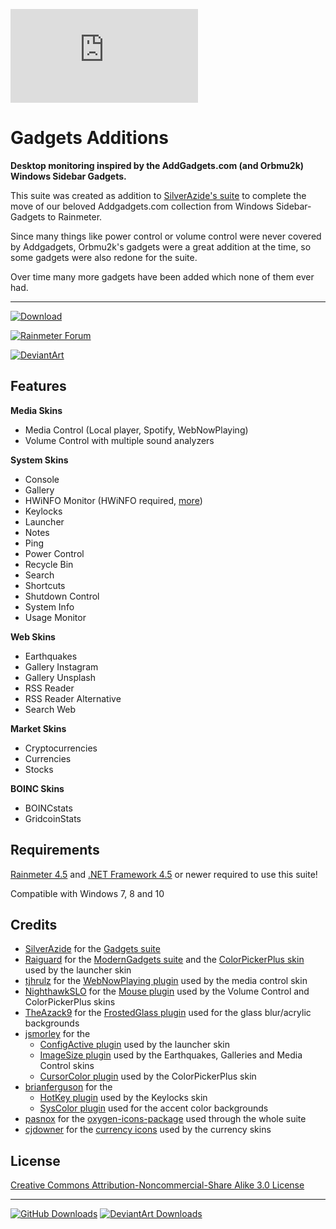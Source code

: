 [![](https://forum.rainmeter.net/download/file.php?id=19436&mode=view)](https://forum.rainmeter.net/download/file.php?id=19436&mode=view)

# Gadgets Additions

**Desktop monitoring inspired by the AddGadgets.com (and Orbmu2k) Windows Sidebar Gadgets.**

This suite was created as addition to [SilverAzide's suite](https://github.com/SilverAzide/Gadgets) to complete the move of our beloved Addgadgets.com collection from Windows Sidebar-Gadgets to Rainmeter.

Since many things like power control or volume control were never covered by Addgadgets, Orbmu2k's gadgets were a great addition at the time, so some gadgets were also redone for the suite.

Over time many more gadgets have been added which none of them ever had.

---

[![Download](https://img.shields.io/github/v/release/Dudebaker/Gadgets-Additions?logo=github&label=Download%20the%20latest%20version&color=blue&style=for-the-badge)](https://github.com/Dudebaker/Gadgets-Additions/releases/download/4.4.0/Gadgets.Additions_4.4.0.rmskin)

[![Rainmeter Forum](https://img.shields.io/static/v1?label=Rainmeter%20Forum&message=Gadgets%20Additions&colorB=2a6e9b&style=for-the-badge&logo=data%3Aimage%2Fpng%3Bbase64%2CiVBORw0KGgoAAAANSUhEUgAAAAsAAAAQCAYAAADAvYV%2BAAAABHNCSVQICAgIfAhkiAAAAAlwSFlzAAAESwAABEsBbzH2CgAAABl0RVh0U29mdHdhcmUAd3d3Lmlua3NjYXBlLm9yZ5vuPBoAAAH6SURBVCiRhdJPSJNhHAfw7%2FO8z%2Fu8%2F3w3bW05WVlr4XRzyw0iFRfF7FIepD8UQn9Mq8MWBnXpsPDapVuhyyKKqE4lHSoKqUPUwYQkgkqtiBAcCTU22db7dLFyueh3%2FPHh%2B%2BUHP6DCNCTS6yrt6d8LX%2FKyU2HSS39iqPm%2F2KXLF7aHvKajSr8BCPJPHDwx3GbT1c4z3TGpub62PnLq6qHKeM9tydS0a6ldW%2ByUEJze2W5yKp3bOHClehmOrM72tW7wOJs8TgCAw9Swvz1oU7g0WIajR4dkzthgfzxqLq3d1xbkFDgQOn7R9RtbVXJfrHGt7q4us1Bkhp6OsG7YjdQiFoQzluqPR8rlr1M2N3EI9PiS123Un0zH%2FHUOvlLnKH5%2BCuvbp2XpnWGfrEuFvUzjfNvWgLcm%2FyyFwtQdAAR8fRfUyACo4YY1%2FxaxBo8x9npmB5MAVZYoIbK2mCVQmBpFYfoeqOEGkRSwlhGACJXmiqWHD169n1eCvSDc9qdfWLCyX6C2JPB4ciaXzRdGpbkXdz%2Fooee77XaXK9RxmArLAmEq2KootNazmMh7xcjY%2BGwmI44QAAicvLTC5PxReE2tt3tTo72uxkTmew73J95ln7z5OJcrleKT53unlzyKIIFEusthMw5aQtRTgtmv2YVbysKPm%2BPDx4oA8BMJrI6FKL9sKAAAAABJRU5ErkJggg%3D%3D)](https://forum.rainmeter.net/viewtopic.php?f=27&t=26610)

[![DeviantArt](https://img.shields.io/static/v1?logo=deviantart&label=DeviantArt&message=Detailed%20descriptions&color=05cc47&style=for-the-badge)](http://fav.me/dc5kcz5)

## Features
**Media Skins**
* Media Control (Local player, Spotify, WebNowPlaying)
* Volume Control with multiple sound analyzers

**System Skins**
* Console
* Gallery
* HWiNFO Monitor (HWiNFO required, [more](https://docs.rainmeter.net/tips/hwinfo/))
* Keylocks
* Launcher
* Notes
* Ping
* Power Control
* Recycle Bin
* Search
* Shortcuts
* Shutdown Control
* System Info
* Usage Monitor

**Web Skins**
* Earthquakes
* Gallery Instagram
* Gallery Unsplash
* RSS Reader
* RSS Reader Alternative
* Search Web

**Market Skins**
* Cryptocurrencies
* Currencies
* Stocks

**BOINC Skins**
* BOINCstats
* GridcoinStats

## Requirements
[Rainmeter 4.5](https://www.rainmeter.net/) and [.NET Framework 4.5](https://www.microsoft.com/en-us/download/details.aspx?id=30653) or newer required to use this suite!

Compatible with Windows 7, 8 and 10

## Credits
* [SilverAzide](https://github.com/SilverAzide/) for the [Gadgets suite](https://github.com/SilverAzide/Gadgets)
* [Raiguard](https://github.com/raiguard/) for the [ModernGadgets suite](https://github.com/raiguard/ModernGadgets) and the [ColorPickerPlus skin](https://github.com/raiguard/ColorPickerPlus) used by the launcher skin
* [tjhrulz](https://github.com/tjhrulz/) for the [WebNowPlaying plugin](https://github.com/tjhrulz/WebNowPlaying) used by the media control skin
* [NighthawkSLO](https://github.com/NighthawkSLO/) for the [Mouse plugin](https://github.com/NighthawkSLO/Mouse.dll) used by the Volume Control and ColorPickerPlus skins
* [TheAzack9](https://github.com/TheAzack9/) for the [FrostedGlass plugin](https://github.com/TheAzack9/FrostedGlass) used for the glass blur/acrylic backgrounds
* [jsmorley](https://github.com/jsmorley/) for the 
  * [ConfigActive plugin](https://github.com/jsmorley/ConfigActive) used by the launcher skin
  * [ImageSize plugin](https://forum.rainmeter.net/viewtopic.php?t=18822) used by the Earthquakes, Galleries and Media Control skins
  * [CursorColor plugin](https://forum.rainmeter.net/viewtopic.php?t=23375) used by the ColorPickerPlus skin
* [brianferguson](https://github.com/brianferguson/) for the 
  * [HotKey plugin](https://github.com/brianferguson/HotKey.dll) used by the Keylocks skin
  * [SysColor plugin](https://github.com/brianferguson/SysColor.dll) used for the accent color backgrounds
* [pasnox](https://github.com/pasnox/) for the [oxygen-icons-package](https://github.com/pasnox/oxygen-icons-png) used through the whole suite
* [cjdowner](https://github.com/cjdowner/) for the [currency icons](https://github.com/spothq/cryptocurrency-icons) used by the currency skins

## License
[Creative Commons Attribution-Noncommercial-Share Alike 3.0 License](https://creativecommons.org/licenses/by-nc-sa/3.0/)

---

[![GitHub Downloads](https://img.shields.io/github/downloads/Dudebaker/Gadgets-Additions/total?logo=github&label=Downloads%20on%20GitHub&color=blue&style=for-the-badge)](https://github.com/Dudebaker/Gadgets-Additions/releases/download/4.4.0/Gadgets.Additions_4.4.0.rmskin)
[![DeviantArt Downloads](https://img.shields.io/badge/dynamic/json?logo=deviantart&label=Downloads%20on%20DeviantArt&color=05cc47&style=for-the-badge&query=%24.community.statistics._attributes.downloads&url=https%3A%2F%2Fbackend.deviantart.com%2Foembed%3Furl%3Dhttps%253A%252F%252Fwww.deviantart.com%252Fdudebaker%252Fart%252FGadgets-Additions-4-3-1-734942129%26format%3Djson)](http://fav.me/dc5kcz5)
